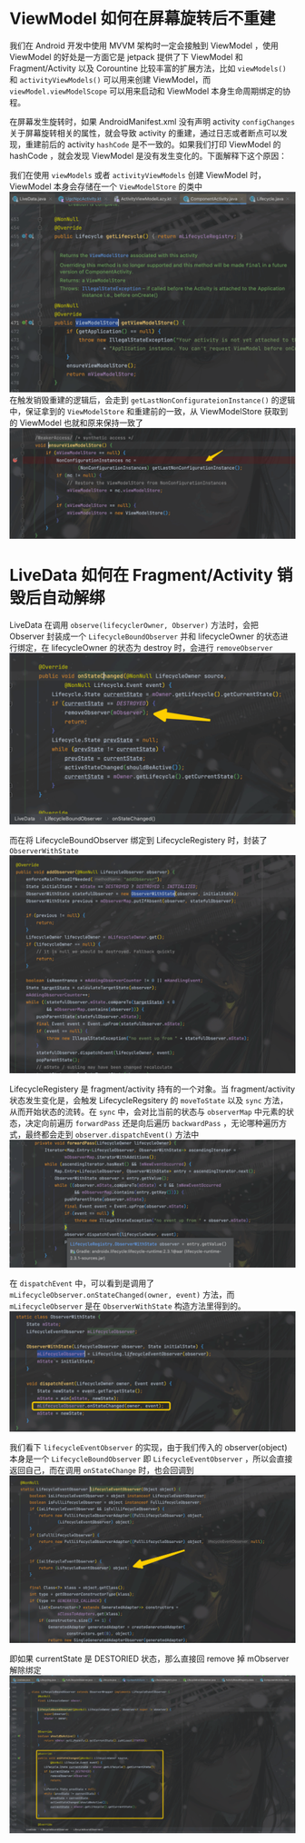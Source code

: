 # ViewModel 如何在屏幕旋转后不重建

我们在 Android 开发中使用 MVVM 架构时一定会接触到 ViewModel ，使用 ViewModel 的好处是一方面它是 jetpack 提供了下 ViewModel 和 Fragment/Activity 以及 Corountine 比较丰富的扩展方法，比如 `viewModels()` 和 `activityViewModels()` 可以用来创建 ViewModel，而 `viewModel.viewModelScope` 可以用来启动和 ViewModel 本身生命周期绑定的协程。

在屏幕发生旋转时，如果 AndroidManifest.xml 没有声明 activity `configChanges` 关于屏幕旋转相关的属性，就会导致 activity 的重建，通过日志或者断点可以发现，重建前后的 activity `hashCode` 是不一致的。如果我们打印 ViewModel 的 hashCode ，就会发现 ViewModel 是没有发生变化的。下面解释下这个原因：

我们在使用 `viewModels` 或者 `activityViewModels` 创建 ViewModel 时，ViewModel 本身会存储在一个 `ViewModelStore` 的类中
![](/4_12/pic1.png)
在触发销毁重建的逻辑后，会走到 `getLastNonConfigurateionInstance()` 的逻辑中，保证拿到的 `ViewModelStore` 和重建前的一致，从 ViewModelStore 获取到的 ViewModel 也就和原来保持一致了
![](/4_12/pic2.png)

# LiveData 如何在 Fragment/Activity 销毁后自动解绑

LiveData 在调用 `observe(lifecyclerOwner, Observer)` 方法时，会把 Observer 封装成一个 `LifecycleBoundObserver` 并和 lifecycleOwner 的状态进行绑定，在 lifecycleOwner 的状态为 destroy 时，会进行 `removeObserver`
![](/4_12/pic3.png)

而在将 LifecycleBoundObserver 绑定到 LifecycleRegistery 时，封装了 `ObserverWithState`
![](/4_12/pic4.png)

LifecycleRegistery 是 fragment/activity 持有的一个对象。当 fragment/activity 状态发生变化是，会触发 LifecycleRegsitery 的 `moveToState` 以及 `sync` 方法，从而开始状态的流转。在 `sync` 中，会对比当前的状态与 `observerMap` 中元素的状态，决定向前遍历 `forwardPass` 还是向后遍历 `backwardPass` ，无论哪种遍历方式，最终都会走到 `observer.dispatchEvent()` 方法中
![](/4_12/pic5.png)

在 `dispatchEvent` 中，可以看到是调用了 `mLifecycleObserver.onStateChanged(owner, event)` 方法，而 `mLifecycleObserver` 是在 `ObserverWithState` 构造方法里得到的。
![](/4_12/pic6.png)

我们看下 `lifecycleEventObserver` 的实现，由于我们传入的 observer(object) 本身是一个 `LifecycleBoundObserver` 即 `LifecycleEventObserver` ，所以会直接返回自己，而在调用 `onStateChange` 时，也会回调到
![](/4_12/pic7.png)

即如果 currentState 是 DESTORIED 状态，那么直接回 remove 掉 mObserver 解除绑定
![](/4_12/pic8.png)
